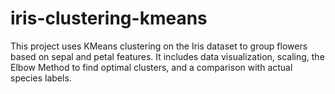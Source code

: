 # iris-clustering-kmeans
This project uses KMeans clustering on the Iris dataset to group flowers based on sepal and petal features. It includes data visualization, scaling, the Elbow Method to find optimal clusters, and a comparison with actual species labels.
